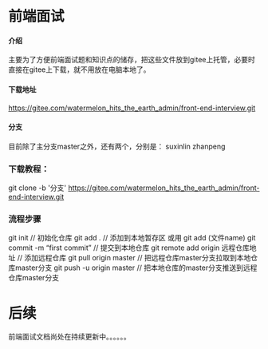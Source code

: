 # 前端面试

#### 介绍
主要为了方便前端面试题和知识点的储存，把这些文件放到gitee上托管，必要时直接在gitee上下载，就不用放在电脑本地了。


#### 下载地址

https://gitee.com/watermelon_hits_the_earth_admin/front-end-interview.git


#### 分支

目前除了主分支master之外，还有两个，分别是：
suxinlin
zhanpeng


### 下载教程：

git clone -b '分支' https://gitee.com/watermelon_hits_the_earth_admin/front-end-interview.git


### 流程步骤

git init                                    // 初始化仓库
git add .                                   // 添加到本地暂存区   或用  git add   (文件name)
git commit -m “first commit”                // 提交到本地仓库
git remote add origin  远程仓库地址           // 添加远程仓库
git pull origin master                      // 把远程仓库master分支拉取到本地仓库master分支
git push -u origin master                   // 把本地仓库的master分支推送到远程仓库master分支


# 后续

前端面试文档尚处在持续更新中。。。。。。
